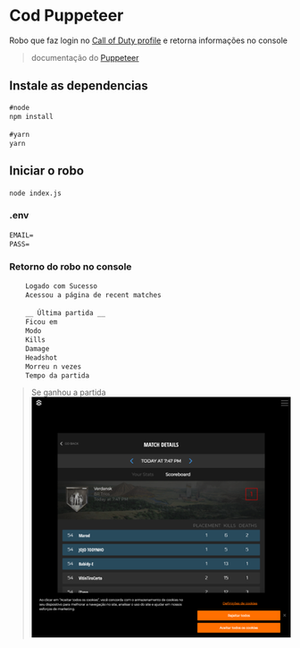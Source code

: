 # Cod Puppeteer

Robo que faz login no [Call of Duty profile](https://profile.callofduty.com/cod/login) e retorna informações no console

>documentação do [Puppeteer](https://github.com/puppeteer/puppeteer)

## Instale as dependencias
```
#node
npm install

#yarn
yarn
```

## Iniciar o robo
`
node index.js
`

### .env
```
EMAIL=
PASS=
```


### Retorno do robo no console

```
    Logado com Sucesso
    Acessou a página de recent matches
   
    __ Última partida __
    Ficou em 
    Modo 
    Kills 
    Damage 
    Headshot 
    Morreu n vezes
    Tempo da partida 
```

> Se ganhou a partida
>![image robo](./.github/scoreBoard1.png)